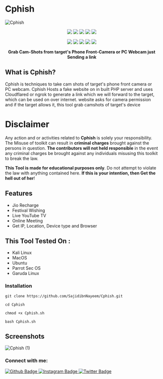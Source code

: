 # Cphish
![Cphish](https://github.com/user-attachments/assets/3e2a6cce-a1d0-40d2-ac6a-b54b3a0e5f09)
<p align="center">
  <img src="https://img.shields.io/badge/Version-1.2-green?style=for-the-badge">
  <img src="https://img.shields.io/github/license/SajidIbnNayeem/Cphish?style=for-the-badge">
  <img src="https://img.shields.io/github/stars/SajidIbnNayeem/Cphish?style=for-the-badge">
  <img src="https://img.shields.io/github/issues/SajidIbnNayeem/Cphish?color=red&style=for-the-badge">
  <img src="https://img.shields.io/github/forks/SajidIbnNayeem/Cphish?color=teal&style=for-the-badge">
</p>
<p align="center">
  <img src="https://img.shields.io/badge/Author-SajidIbnNayeem-blue?style=flat-square">
  <img src="https://img.shields.io/badge/Open%20Source-Yes-darkgreen?style=flat-square">
  <img src="https://img.shields.io/badge/Maintained%3F-Yes-lightblue?style=flat-square">
  <img src="https://img.shields.io/badge/Written%20In-Bash-darkcyan?style=flat-square">
  <img src="https://hits.seeyoufarm.com/api/count/incr/badge.svg?url=https%3A%2F%2Fgithub.com%2Fhtr-tech%2Fzphisher&title=Visitors&edge_flat=false"/></a>
</p>

<p align="center"><b>Grab Cam-Shots from target's Phone Front-Camera or PC Webcam just Sending a link </b></p>

## What is Cphish?
Cphish is techniques to take cam shots of target's phone front camera or PC webcam. Cphish Hosts a fake website on in built PHP server and uses Cloudflared or ngrok to generate a link which we will forward to the target, which can be used on over internet. website asks for camera permission and if the target allows it, this tool grab camshots of target's device

# Disclaimer
<p>Any action and or activities related to <b>Cphish</b> is solely your responsibility. The Misuse of toolkit can result in <b>criminal charges</b> brought against the persons in question. <b>The contributors will not held responsible</b> in the event any criminal charges be brought against any individuals misusing this toolkit to break the law.</p>
<b>This Tool is made for educational purposes only</b>. Do not attempt to violate the law with anything contained here. <b>If this is your intention, then Get the hell out of her</b>!

## Features
<ul>
  <li>Jio Recharge</li>
  <li>Festival Wishing</li>
  <li>Live YouTube TV</li>
  <li>Online Meeting</li>
  <li>Get IP, Location, Device type and Browser</li>
</ul>

## This Tool Tested On :
<ul>
  <li>Kali Linux</li>
  <li>MacOS</li>
  <li>Ubuntu</li>
  <li>Parrot Sec OS</li>
  <li>Garuda Linux</li>
</ul>

### Installation
```
git clone https://github.com/SajidibnNayeem/Cphish.git
```
```
cd Cphish
```
```
chmod +x Cphish.sh
```
```
bash Cphish.sh
```
## Screenshots

![Cphish (1)](https://github.com/user-attachments/assets/bae24884-5827-459a-b5b4-af1d09f47ec8)

### Connect with me:
<div id="badges">
  <a href="https://github.com/SajidIbnNayeem">
    <img src="https://img.shields.io/badge/Github-white?style=for-the-badge&logo=Github&logoColor=black" alt="Github Badge"/>
  </a>
  
   <a href="https://www.instagram.com/sajid_ibn_nayeem?igsh=MXdnNmttb292MnFuaQ==">
    <img src="https://img.shields.io/badge/Instagram-purple?style=for-the-badge&logo=instagram&logoColor=white" alt="Instagram Badge"/>
  </a>
   
   <a href="https://twitter.com/Sajid_nayeem_">
    <img src="https://img.shields.io/badge/Twitter-blue?style=for-the-badge&logo=twitter&logoColor=white" alt="Twitter Badge"/>
  </a>
</div>




